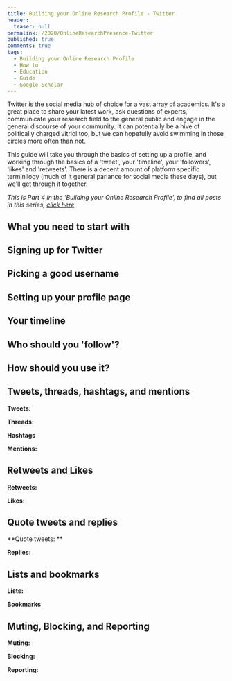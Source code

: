 ```yaml
---
title: Building your Online Research Profile - Twitter
header:
  teaser: null
permalink: /2020/OnlineResearchPresence-Twitter
published: true
comments: true
tags:
  - Building your Online Research Profile
  - How to
  - Education
  - Guide
  - Google Scholar
---
```

Twitter is the social media hub of choice for a vast array of academics. It's a great place to share your latest work, ask questions of experts, communicate your research field to the general public and engage in the general discourse of your community. It can potentially be a hive of politically charged vitriol too, but we can hopefully avoid swimming in those circles more often than not.

This guide will take you through the basics of setting up a profile, and working through the basics of a 'tweet', your 'timeline', your 'followers', 'likes' and 'retweets'. There is a decent amount of platform specific terminilogy (much of it general parlance for social media these days), but we'll get through it together.



_This is Part 4 in the 'Building your Online Research Profile', to find all posts in this series, [click here]({{site.baseurl}}/tags/#building-your-online-research-profile)_

## What you need to start with


## Signing up for Twitter


## Picking a good username


## Setting up your profile page


## Your timeline


## Who should you 'follow'?


## How should you use it?


## Tweets, threads, hashtags, and mentions
**Tweets:**


**Threads:**


**Hashtags**


**Mentions:**


## Retweets and Likes
**Retweets:** 


**Likes:**


## Quote tweets and replies
**Quote tweets: **


**Replies:**

## Lists and bookmarks
**Lists:**


**Bookmarks**

## Muting, Blocking, and Reporting
**Muting:**

**Blocking:**

**Reporting:**